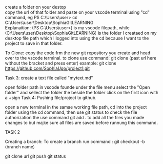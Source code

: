 create a folder on your destop <br>
copy the url of that folder and paste on your vscode terminal using "cd" command, eg PS C:\Users\user> cd C:\Users\user\Desktop\SophiaGitLEARNING <br>
Explanaition: (PS C:\Users\user>) is my vscode filepath, while (C:\Users\user\Desktop\SophiaGitLEARNING) is the folder I creataed on my desktop file path which I logged into using the cd because I want to the project to save in that folder. <br>

To Clone: copy the code frm the new git repository you create and head over to the vscode terminal.
to clone use command: git clone (past url here without the bracket and press enter)
example: git clone https://github.com/SophiaUgo/project1.git <br>

Task 3: create a text file called "mytext.md"

open folder path in vscode founde under the file menu
select the "Open folder" and sellect the folder
the beside the folder click on the first icon with a +sign
Task 4: Pushing file/project to github.

open a new terminal in the samae working file path, cd into the project folder using the cd command, then use git status to check the file authorization the use command git add . to add all the files you made changes to but majke sure all files are saved before runnung this command.<br>


TASK 2

Creating a branch:
 To create a branch run command : git checkout -b (branch name)


git clone url
git push
git status

